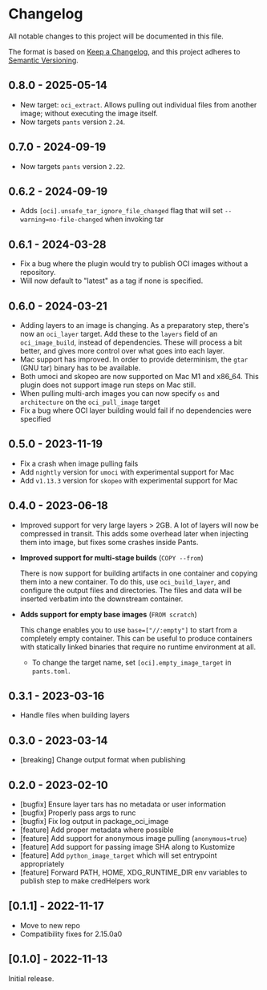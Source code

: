 # Changelog

All notable changes to this project will be documented in this file.

The format is based on [Keep a Changelog](https://keepachangelog.com/en/1.0.0/),
and this project adheres to [Semantic Versioning](https://semver.org/spec/v2.0.0.html).

## 0.8.0 - 2025-05-14

- New target: `oci_extract`. Allows pulling out individual files from another image; without executing the image itself.
- Now targets `pants` version `2.24`.

## 0.7.0 - 2024-09-19

- Now targets `pants` version `2.22`.

## 0.6.2 - 2024-09-19

- Adds `[oci].unsafe_tar_ignore_file_changed` flag that will set `--warning=no-file-changed`
  when invoking tar

## 0.6.1 - 2024-03-28

- Fix a bug where the plugin would try to publish OCI images without a repository.
- Will now default to "latest" as a tag if none is specified.

## 0.6.0 - 2024-03-21

- Adding layers to an image is changing. As a preparatory step, there's now an `oci_layer` target. Add
  these to the `layers` field of an `oci_image_build`, instead of dependencies. These will process a bit
  better, and gives more control over what goes into each layer.
- Mac support has improved. In order to provide determinism, the `gtar` (GNU tar) binary has to be available.
- Both umoci and skopeo are now supported on Mac M1 and x86_64. This plugin does not support image run steps
  on Mac still.
- When pulling multi-arch images you can now specify `os` and `architecture` on the `oci_pull_image` target
- Fix a bug where OCI layer building would fail if no dependencies were specified

## 0.5.0 - 2023-11-19

- Fix a crash when image pulling fails
- Add `nightly` version for `umoci` with experimental support for Mac
- Add `v1.13.3` version for `skopeo` with experimental support for Mac

## 0.4.0 - 2023-06-18

- Improved support for very large layers > 2GB. A lot of layers will now be compressed in
  transit. This adds some overhead later when injecting them into image, but fixes some crashes
  inside Pants.

- **Improved support for multi-stage builds** (`COPY --from`)

  There is now support for building artifacts in one container and copying them into a new
  container. To do this, use `oci_build_layer`, and configure the output files and directories. The
  files and data will be inserted verbatim into the downstream container.

- **Adds support for empty base images** (`FROM scratch`)

  This change enables you to use `base=["//:empty"]` to start from a completely empty
  container. This can be useful to produce containers with statically linked binaries that require
  no runtime environment at all.


  - To change the target name, set `[oci].empty_image_target` in `pants.toml`.

## 0.3.1 - 2023-03-16

- Handle files when building layers

## 0.3.0 - 2023-03-14

* [breaking] Change output format when publishing

## 0.2.0 - 2023-02-10

* [bugfix] Ensure layer tars has no metadata or user information
* [bugfix] Properly pass args to runc
* [bugfix] Fix log output in package_oci_image
* [feature] Add proper metadata where possible
* [feature] Add support for anonymous image pulling (`anonymous=true`)
* [feature] Add support for passing image SHA along to Kustomize
* [feature] Add `python_image_target` which will set entrypoint appropriately
* [feature] Forward PATH, HOME, XDG_RUNTIME_DIR env variables to publish step to make credHelpers work

## [0.1.1] - 2022-11-17

* Move to new repo
* Compatibility fixes for 2.15.0a0

## [0.1.0] - 2022-11-13

Initial release.
